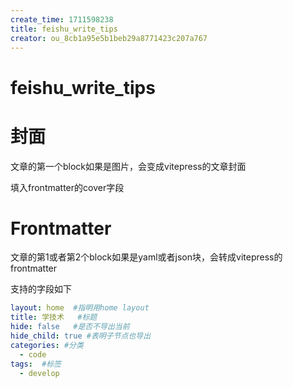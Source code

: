 ```yaml
---
create_time: 1711598238
title: feishu_write_tips
creator: ou_8cb1a95e5b1beb29a8771423c207a767
---
```



# feishu_write_tips

# 封面

文章的第一个block如果是图片，会变成vitepress的文章封面

填入frontmatter的cover字段

# Frontmatter

文章的第1或者第2个block如果是yaml或者json块，会转成vitepress的frontmatter

支持的字段如下

```yaml
layout: home  #指明用home layout
title: 学技术   #标题
hide: false   #是否不导出当前 
hide_child: true #表明子节点也导出 
categories: #分类
  - code
tags:  #标签
  - develop
```

